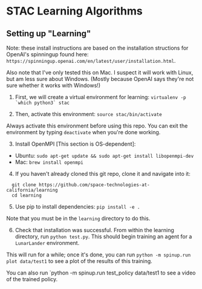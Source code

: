 # STAC Learning Algorithms

## Setting up "Learning"

Note: these install instructions are based on the installation
structions for OpenAI's spinningup found here:
`https://spinningup.openai.com/en/latest/user/installation.html`.

Also note that I've only tested this on Mac.  I suspect it will
work with Linux, but am less sure about Windows.  (Mostly because
OpenAI says they're not sure whether it works with Windows!)

1. First, we will create a virtual environment for learning:
``virtualenv -p `which python3` stac``

2. Then, activate this environment:
`source stac/bin/activate`

Always activate this environment before using this repo.
You can exit the environment by typing `deactivate` when you're done working.

3. Install OpenMPI [This section is OS-dependent]:

- Ubuntu: `sudo apt-get update && sudo apt-get install libopenmpi-dev`
- Mac: `brew install openmpi`

4. If you haven't already cloned this git repo, clone it
and navigate into it:
```
  git clone https://github.com/space-technologies-at-california/learning
  cd learning
```

5. Use pip to install dependencies:
`pip install -e .`

Note that you must be in the `learning` directory to do this.

6. Check that installation was successful.
From within the learning directory, run `python test.py`.
This should begin training an agent for a `LunarLander`
environment.

This will run for a while; once it's done, you can run
`python -m spinup.run plot data/test1`
to see a plot of the results of this training.

You can also run
`python -m spinup.run test_policy data/test1
to see a video of the trained policy.
